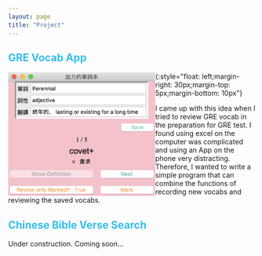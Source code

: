 ```yaml
---
layout: page
title: "Project"
---
```

<a name="Vocab"></a>
## <span style="color:#34bdeb"> GRE Vocab App</span>
<img align="Left" width="300" img src="/Projects/assets/images/Vocab_App.png" >{:style="float: left;margin-right: 30px;margin-top: 5px;margin-bottom: 10px"}

I came up with this idea when I tried to review GRE vocab in the preparation for GRE test. I found using excel on the computer was complicated and using an App on the phone very distracting. Therefore, I wanted to write a simple program that can combine the functions of recording new vocabs and reviewing the saved vocabs.

## <span style="color:#34bdeb"> Chinese Bible Verse Search</span>
Under construction. Coming soon...
